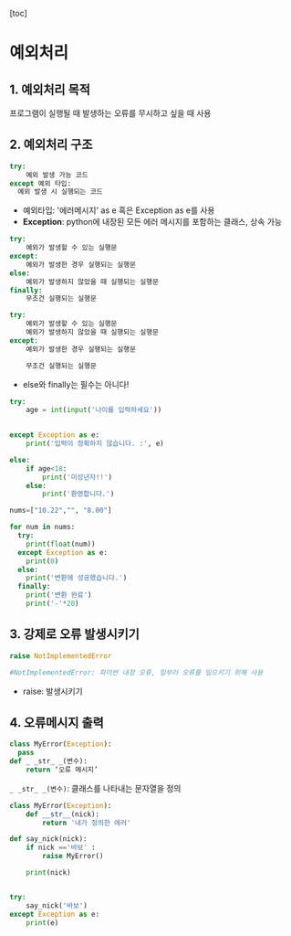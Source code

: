 [toc]

# 예외처리

## 1. 예외처리 목적

프로그램이 실행될 때 발생하는 오류를 무시하고 싶을 때 사용

## 2. 예외처리 구조

```python
try:
	예외 발생 가능 코드
except 예외 타입:
  예외 발생 시 실행되는 코드
```

- 예외타입: '에러메시지' as e 혹은 Exception as e를 사용
- **Exception**: python에 내장된 모든 에러 메시지를 포함하는 클래스, 상속 가능

```python
try:
  	예외가 발생할 수 있는 실행문
except:
	예외가 발생한 경우 실행되는 실행문
else:
	예외가 발생하지 않았을 때 실행되는 실행문
finally:
 	무조건 실행되는 실행문
```

```python
try:
	예외가 발생할 수 있는 실행문
	예외가 발생하지 않았을 때 실행되는 실행문
except:
	예외가 발생한 경우 실행되는 실행문

	무조건 실행되는 실행문
```

- else와 finally는 필수는 아니다!

```python
try:
    age = int(input('나이를 입력하세요'))

    
except Exception as e:
    print('입력이 정확하지 않습니다. :', e)

else:
    if age<18:
        print('미성년자!!')
    else:
        print('환영합니다.')
```

```python
nums=["10.22","", "8.00"]

for num in nums:
  try:
    print(float(num))
  except Exception as e:                  
    print(0)
  else:
    print('변환에 성공했습니다.')
  finally:
    print('변환 완료')
    print('-'*20)
```





## 3. 강제로 오류 발생시키기

```python
raise NotImplementedError

#NotImplementedError: 파이썬 내장 오류, 일부러 오류를 일으키기 위해 사용
```

- raise: 발생시키기



## 4. 오류메시지 출력

```python
class MyError(Exception):
  pass
def _ _str_ _(변수):
    return ‘오류 메시지’
```

`_ _str_ _(변수)`: 클래스를 나타내는 문자열을 정의

```python
class MyError(Exception):
    def __str__(nick):
        return '내가 정의한 에러'

def say_nick(nick):
    if nick =='바보' :
        raise MyError()

    print(nick)


try:
    say_nick('바보')
except Exception as e:
    print(e)
```

